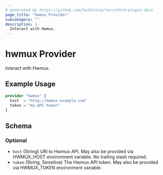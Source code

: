 ```yaml
---
# generated by https://github.com/hashicorp/terraform-plugin-docs
page_title: "hwmux Provider"
subcategory: ""
description: |-
  Interact with Hwmux.
---
```


# hwmux Provider

Interact with Hwmux.

## Example Usage

```terraform
provider "hwmux" {
  host  = "http://hwmux.example.com"
  token = "my-API-token"
}
```

<!-- schema generated by tfplugindocs -->
## Schema

### Optional

- `host` (String) URI to Hwmux API. May also be provided via HWMUX_HOST environment variable. No trailing slash required.
- `token` (String, Sensitive) The Hwmux API token. May also be provided via HWMUX_TOKEN environment variable.
